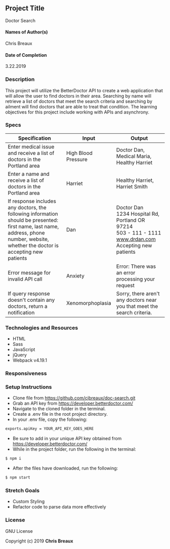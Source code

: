 ## Project Title
Doctor Search

#### Names of Author(s)
Chris Breaux

#### Date of Completion

3.22.2019

### Description

This project will utilize the BetterDoctor API to create a web application that will allow the user to find doctors in their area. Searching by name will retrieve a list of doctors that meet the search criteria and searching by ailment will find doctors that are able to treat that condition. The learning objectives for this project include working with APIs and asynchrony.

### Specs

Specification | Input | Output
------------- | ----- | ------
Enter medical issue and receive a list of doctors in the Portland area | High Blood Pressure | Doctor Dan, <br> Medical Maria, <br> Healthy Harriet
Enter a name and receive a list of doctors in the Portland area | Harriet | Healthy Harriet, <br> Harriet Smith
If response includes any doctors, the following information should be presented: first name, last name, address, phone number, website, whether the doctor is accepting new patients | Dan | Doctor Dan <br> 1234 Hospital Rd, Portland OR 97214 <br> 503 - 111 - 1111 <br> www.drdan.com <br> Accepting new patients
Error message for invalid API call | Anxiety | Error: There was an error processing your request
If query response doesn't contain any doctors, return a notification | Xenomorphoplasia | Sorry, there aren't any doctors near you that meet the search criteria.


### Technologies and Resources

* HTML  
* Sass
* JavaScript
* jQuery
* Webpack v4.19.1


### Responsiveness



### Setup Instructions
* Clone file from https://github.com/cjbreaux/doc-search.git
* Grab an API key from https://developer.betterdoctor.com/
* Navigate to the cloned folder in the terminal.
* Create a .env file in the root project directory.
* In your .env file, copy the following: 
```html
exports.apiKey = YOUR_API_KEY_GOES_HERE
```
* Be sure to add in your unique API key obtained from https://developer.betterdoctor.com/
* While in the project folder, run the following in the terminal:
 ```html
$ npm i
```
* After the files have downloaded, run the following:
```html
$ npm start
```


### Stretch Goals

* Custom Styling
* Refactor code to parse data more effectively

### License

GNU License

Copyright (c) 2019 **Chris Breaux**
